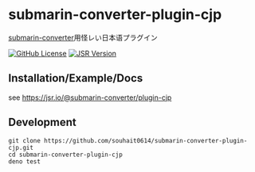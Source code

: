 # submarin-converter-plugin-cjp

[submarin-converter](https://jsr.io/@submarin-converter/core)用怪レい日本语プラグイン

[![GitHub License](https://img.shields.io/github/license/souhait0614/submarin-converter-plugin-cjp?style=flat-square)](/LICENSE)
[![JSR Version](https://img.shields.io/jsr/v/%40submarin-converter/plugin-cjp?style=flat-square)](https://jsr.io/@submarin-converter/core)

## Installation/Example/Docs

see <https://jsr.io/@submarin-converter/plugin-cjp>

## Development

```shell
git clone https://github.com/souhait0614/submarin-converter-plugin-cjp.git
cd submarin-converter-plugin-cjp
deno test
```
